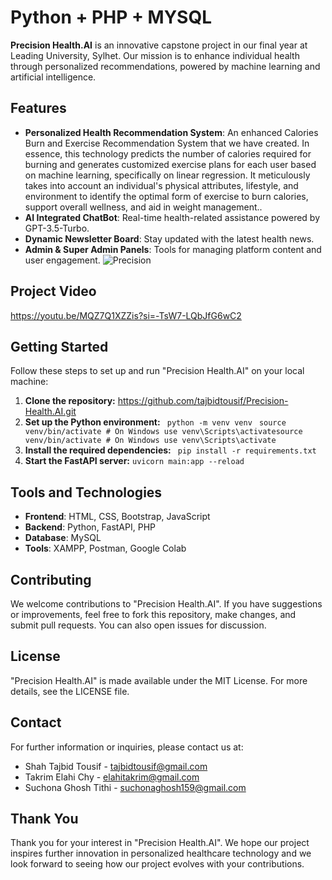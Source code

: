 # Python + PHP + MYSQL 

**Precision Health.AI** is an innovative capstone project in our final year at Leading University, Sylhet. Our mission is to enhance individual health through personalized recommendations, powered by machine learning and artificial intelligence.

## Features

- **Personalized Health Recommendation System**: An enhanced Calories Burn and Exercise Recommendation System that we have created. In essence, this technology predicts the number of calories required for burning and generates customized exercise plans for each user based on machine learning, specifically on linear regression. 
It meticulously takes into account an individual's physical attributes, lifestyle, and environment to identify the optimal form of exercise to burn calories, support overall wellness, and aid in weight management..
- **AI Integrated ChatBot**: Real-time health-related assistance powered by GPT-3.5-Turbo.
- **Dynamic Newsletter Board**: Stay updated with the latest health news.
- **Admin & Super Admin Panels**: Tools for managing platform content and user engagement.
![Precision](https://github.com/tajbidtousif/Precision-Health.AI/assets/86789646/9ac3ac94-17de-4c9b-8932-98593c7c98c5)

## Project Video


https://youtu.be/MQZ7Q1XZZis?si=-TsW7-LQbJfG6wC2

## Getting Started

Follow these steps to set up and run "Precision Health.AI" on your local machine:

1. **Clone the repository:**
    https://github.com/tajbidtousif/Precision-Health.AI.git
2. **Set up the Python environment:**
   ```  python -m venv venv ```
   ```  source venv/bin/activate # On Windows use venv\Scripts\activatesource venv/bin/activate # On Windows use venv\Scripts\activate ```
3. **Install the required dependencies:**
   ```  pip install -r requirements.txt ```
4. **Start the FastAPI server:**
    ``` uvicorn main:app --reload ```

## Tools and Technologies

- **Frontend**: HTML, CSS, Bootstrap, JavaScript
- **Backend**: Python, FastAPI, PHP
- **Database**: MySQL
- **Tools**: XAMPP, Postman, Google Colab

## Contributing

We welcome contributions to "Precision Health.AI". If you have suggestions or improvements, feel free to fork this repository, make changes, and submit pull requests. You can also open issues for discussion.

## License

"Precision Health.AI" is made available under the MIT License. For more details, see the LICENSE file.

## Contact

For further information or inquiries, please contact us at:
- Shah Tajbid Tousif - tajbidtousif@gmail.com
- Takrim Elahi Chy - elahitakrim@gmail.com
- Suchona Ghosh Tithi - suchonaghosh159@gmail.com
## Thank You

Thank you for your interest in "Precision Health.AI". We hope our project inspires further innovation in personalized healthcare technology and we look forward to seeing how our project evolves with your contributions.

   


